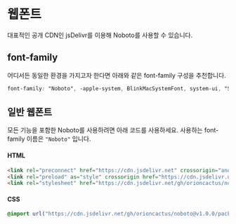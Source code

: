 # 웹폰트

대표적인 공개 CDN인 jsDelivr를 이용해 Noboto를 사용할 수 있습니다.

## font-family

어디서든 동일한 환경을 가지고자 한다면 아래와 같은 font-family 구성을 추천합니다.

```css
font-family: "Noboto", -apple-system, BlinkMacSystemFont, system-ui, "Segoe UI", "Apple SD Gothic Neo", "Noto Sans KR", "Malgun Gothic", "Apple Color Emoji", "Segoe UI Emoji", "Segoe UI Symbol", sans-serif;
```

## 일반 웹폰트

모든 기능을 포함한 Noboto를 사용하려면 아래 코드를 사용하세요. 사용하는 font-family 이름은 `"Noboto"` 입니다.

#### HTML

```html
<link rel="preconnect" href="https://cdn.jsdelivr.net" crossorigin="anonymous" />
<link rel="preload" as="style" crossorigin href="https://cdn.jsdelivr.net/gh/orioncactus/noboto@v1.0.0/packages/noboto/fonts/webfonts/static/complete/Noboto.min.css" />
<link rel="stylesheet" href="https://cdn.jsdelivr.net/gh/orioncactus/noboto@v1.0.0/packages/noboto/fonts/webfonts/static/complete/Noboto.min.css" />
```

#### CSS

```css
@import url("https://cdn.jsdelivr.net/gh/orioncactus/noboto@v1.0.0/packages/noboto/fonts/webfonts/static/complete/Noboto.min.css");
```
